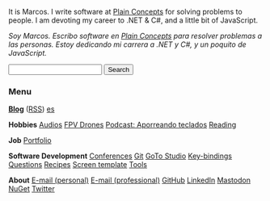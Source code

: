 It is Marcos.
I write software at [Plain Concepts](https://www.plainconcepts.com) for solving problems to people.
I am devoting my career to .NET & C#, and a little bit of JavaScript.

_Soy Marcos.
Escribo software en [Plain Concepts](https://www.plainconcepts.com/es) para resolver problemas a las personas.
Estoy dedicando mi carrera a .NET y C#, y un poquito de JavaScript._

<form action="https://www.google.com/search" class="center" method="get" name="searchform">
    <input name="sitesearch" type="hidden" value="marcoscobena.com">
    <input autocomplete="on" class="form-control search" name="q" required="required" type="text">
    <button class="button" type="submit">Search</button>
</form>

### Menu

[**Blog**](/?i=blog) ([RSS](feed.rss)) [es](/?i=blog-es)

<div id="posts-latest"></div>

<script src="items/home.js"></script>

**Hobbies**
[Audios](/?i=audios)
[FPV Drones](/?i=drones)
[Podcast: Aporreando teclados](https://www.ivoox.com/podcast-aporreando-teclados_sq_f11142253_1.html)
[Reading](/?i=reading)

**Job** [Portfolio](/?i=portfolio)

**Software Development** [Conferences](/?i=conferences) [Git](/?i=git) [GoTo Studio](goto-studio)
[Key-bindings](/?i=key-bindings) [Questions](/?i=questions) [Recipes](/?i=recipes) [Screen
template](/?i=screen-template) [Tools](/?i=tools)

**About** [E-mail (personal)](mailto:MarcosCobena@outlook.com) [E-mail (professional)](mailto:MCobena@plainconcepts.com) [GitHub](https://github.com/MarcosCobena) [LinkedIn](https://www.linkedin.com/in/MarcosCobena) <a rel="me" href="https://mastodon.social/@MarcosCobena">Mastodon</a> [NuGet](https://www.nuget.org/profiles/MarcosCobena) [Twitter](https://twitter.com/1Marcos2Cobena)
